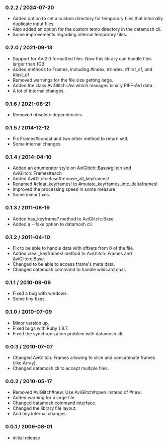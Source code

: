 ### 0.2.2 / 2024-07-20

* Added option to set a custom directory for temporary files that internally duplicate input files.
* Also added an option for the custom temp directory in the datamosh cli.
* Some improvements regarding internal temporary files.

### 0.2.0 / 2021-09-13

* Support for AVI2.0 formatted files. Now this library can handle files larger than 1GB.
* Added methods to Frames, including #index, #rindex, #first_of, and #last_of
* Removed warnings for the file size getting large.
* Added the class AviGlitch::Avi which manages binary RIFF-AVI data.
* A lot of internal changes.

### 0.1.6 / 2021-08-21

* Removed obsolete dependencies.

### 0.1.5 / 2014-12-12

* Fix Frames#concat and two other method to return self.
* Some internal changes.

### 0.1.4 / 2014-04-10

* Added an enumerator style on AviGlitch::Base#glitch and
AviGlitch::Frames#each
* Added AviGlitch::Base#remove_all_keyframes!
* Renamed #clear_keyframes! to #mutate_keyframes_into_deltaframes!
* Improved the processing speed in some measure.
* Some minor fixes.

### 0.1.3 / 2011-08-19

* Added has_keyframe? method to AviGlitch::Base
* Added a --fake option to datamosh cli.

### 0.1.2 / 2011-04-10

* Fix to be able to handle data with offsets from 0 of the file.
* Added clear_keyframes! method to AviGlitch::Frames and AviGlitch::Base.
* Changed to be able to access frame's meta data.
* Changed datamosh command to handle wildcard char.

### 0.1.1 / 2010-09-09

* Fixed a bug with windows.
* Some tiny fixes.

### 0.1.0 / 2010-07-09

* Minor version up.
* Fixed bugs with Ruby 1.8.7.
* Fixed the synchronization problem with datamosh cli.

### 0.0.3 / 2010-07-07

* Changed AviGlitch::Frames allowing to slice and concatenate frames
(like Array).
* Changed datamosh cli to accept multiple files.

### 0.0.2 / 2010-05-17

* Removed AviGlitch#new. Use AviGlitch#open instead of #new.
* Added warning for a large file.
* Changed datamosh command interface.
* Changed the library file layout.
* And tiny internal changes.

### 0.0.1 / 2009-08-01

* initial release

